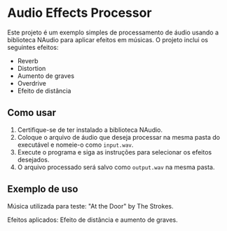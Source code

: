# Audio Effects Processor

Este projeto é um exemplo simples de processamento de áudio usando a biblioteca NAudio para aplicar efeitos em músicas. O projeto inclui os seguintes efeitos:

- Reverb
- Distortion
- Aumento de graves
- Overdrive
- Efeito de distância

## Como usar

1. Certifique-se de ter instalado a biblioteca NAudio.
2. Coloque o arquivo de áudio que deseja processar na mesma pasta do executável e nomeie-o como `input.wav`.
3. Execute o programa e siga as instruções para selecionar os efeitos desejados.
4. O arquivo processado será salvo como `output.wav` na mesma pasta.

## Exemplo de uso

Música utilizada para teste: "At the Door" by The Strokes.

Efeitos aplicados: Efeito de distância e aumento de graves.


